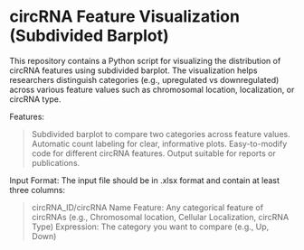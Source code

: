 # circRNA Feature Visualization (Subdivided Barplot)

This repository contains a Python script for visualizing the distribution of circRNA features using subdivided barplot. The visualization helps researchers distinguish categories (e.g., upregulated vs downregulated) across various feature values such as chromosomal location, localization, or circRNA type.

Features:
> Subdivided barplot to compare two categories across feature values.
> Automatic count labeling for clear, informative plots.
> Easy-to-modify code for different circRNA features.
> Output suitable for reports or publications.

Input Format:
The input file should be in .xlsx format and contain at least three columns:
> circRNA_ID/circRNA Name
> Feature: Any categorical feature of circRNAs (e.g., Chromosomal location, Cellular Localization, circRNA Type)
> Expression: The category you want to compare (e.g., Up, Down)
